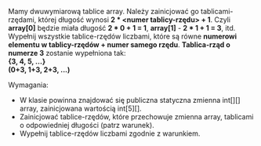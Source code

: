 Mamy dwuwymiarową tablice array. Należy zainicjować go tablicami-rzędami,
której długość wynosi **2 * <numer tablicy-rzędu> + 1**.
Czyli **array[0]** będzie miała długość **2 * 0 + 1 = 1**,
**array[1]** - **2 * 1 + 1 = 3**, itd.\
Wypełnij wszystkie tablice-rzędów liczbami,
które są równe **numerowi elementu w tablicy-rzędów + numer samego rzędu**.
**Tablica-rząd o numerze 3** zostanie wypełniona tak:\
**{3, 4, 5, ...}**\
**(0+3, 1+3, 2+3, ...)**

Wymagania:

- W klasie powinna znajdować się publiczna statyczna zmienna int[][] array, zainicjowana wartością int[5][].
- Zainicjować tablice-rzędów, które przechowuje zmienna array, tablicami o odpowiedniej długości (patrz warunek).
- Wypełnij tablice-rzędów liczbami zgodnie z warunkiem.